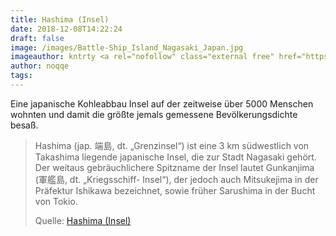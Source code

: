 ```yaml
---
title: Hashima (Insel)
date: 2018-12-08T14:22:24
draft: false
image: /images/Battle-Ship_Island_Nagasaki_Japan.jpg
imageauthor: kntrty <a rel="nofollow" class="external free" href="https://www.flickr.com/photos/kntrty/">https://www.flickr.com/photos/kntrty/</a>
author: noqqe
tags:
---
```


Eine japanische Kohleabbau Insel auf der zeitweise über 5000 Menschen wohnten
und damit die größte jemals gemessene Bevölkerungsdichte besaß.

> Hashima (jap. 端島, dt. „Grenzinsel“) ist eine 3 km südwestlich von Takashima
> liegende japanische Insel, die zur Stadt Nagasaki gehört. Der weitaus
> gebräuchlichere Spitzname der Insel lautet Gunkanjima (軍艦島, dt. „Kriegsschiff-
> Insel“), der jedoch auch Mitsukejima in der Präfektur Ishikawa bezeichnet,
> sowie früher Sarushima in der Bucht von Tokio.
>
> Quelle: [Hashima (Insel)](https://de.wikipedia.org/wiki/Hashima_(Insel))